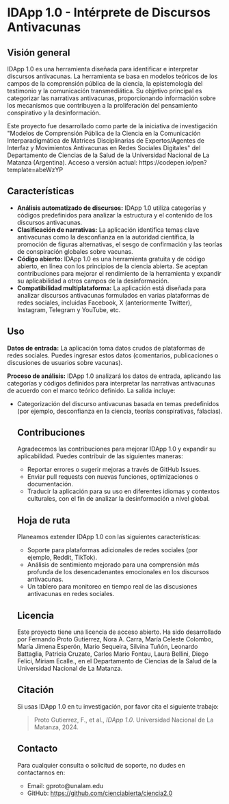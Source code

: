 <h1>IDApp 1.0 - Intérprete de Discursos Antivacunas</h1>

<h2>Visión general</h2>
<p>IDApp 1.0 es una herramienta diseñada para identificar e interpretar discursos antivacunas. La herramienta se basa en modelos teóricos de los campos de la comprensión pública de la ciencia, la epistemología del testimonio y la comunicación transmediática. Su objetivo principal es categorizar las narrativas antivacunas, proporcionando información sobre los mecanismos que contribuyen a la proliferación del pensamiento conspirativo y la desinformación.</p>

<p>Este proyecto fue desarrollado como parte de la iniciativa de investigación "Modelos de Comprensión Pública de la Ciencia en la Comunicación Interparadigmática de Matrices Disciplinarias de Expertos/Agentes de Interfaz y Movimientos Antivacunas en Redes Sociales Digitales" del Departamento de Ciencias de la Salud de la Universidad Nacional de La Matanza (Argentina).
Acceso a versión actual: https://codepen.io/pen?template=abeWzYP

</p>

<h2>Características</h2>
<ul>
  <li><strong>Análisis automatizado de discursos:</strong> IDApp 1.0 utiliza categorías y códigos predefinidos para analizar la estructura y el contenido de los discursos antivacunas.</li>
  <li><strong>Clasificación de narrativas:</strong> La aplicación identifica temas clave antivacunas como la desconfianza en la autoridad científica, la promoción de figuras alternativas, el sesgo de confirmación y las teorías de conspiración globales sobre vacunas.</li>
  <li><strong>Código abierto:</strong> IDApp 1.0 es una herramienta gratuita y de código abierto, en línea con los principios de la ciencia abierta. Se aceptan contribuciones para mejorar el rendimiento de la herramienta y expandir su aplicabilidad a otros campos de la desinformación.</li>
  <li><strong>Compatibilidad multiplataforma:</strong> La aplicación está diseñada para analizar discursos antivacunas formulados en varias plataformas de redes sociales, incluidas Facebook, X (anteriormente Twitter), Instagram, Telegram y YouTube, etc.</li>
</ul>

<h2>Uso</h2>
<p><strong>Datos de entrada:</strong> La aplicación toma datos crudos de plataformas de redes sociales. Puedes ingresar estos datos (comentarios, publicaciones o discusiones de usuarios sobre vacunas).</p>

<p><strong>Proceso de análisis:</strong> IDApp 1.0 analizará los datos de entrada, aplicando las categorías y códigos definidos para interpretar las narrativas antivacunas de acuerdo con el marco teórico definido. La salida incluye:</p>
<ul>
  <li>Categorización del discurso antivacunas basada en temas predefinidos (por ejemplo, desconfianza en la ciencia, teorías conspirativas, falacias).</li>

<h2>Contribuciones</h2>
<p>Agradecemos las contribuciones para mejorar IDApp 1.0 y expandir su aplicabilidad. Puedes contribuir de las siguientes maneras:</p>
<ul>
  <li>Reportar errores o sugerir mejoras a través de GitHub Issues.</li>
  <li>Enviar pull requests con nuevas funciones, optimizaciones o documentación.</li>
  <li>Traducir la aplicación para su uso en diferentes idiomas y contextos culturales, con el fin de analizar la desinformación a nivel global.</li>
</ul>

<h2>Hoja de ruta</h2>
<p>Planeamos extender IDApp 1.0 con las siguientes características:</p>
<ul>
  <li>Soporte para plataformas adicionales de redes sociales (por ejemplo, Reddit, TikTok).</li>
  <li>Análisis de sentimiento mejorado para una comprensión más profunda de los desencadenantes emocionales en los discursos antivacunas.</li>
  <li>Un tablero para monitoreo en tiempo real de las discusiones antivacunas en redes sociales.</li>
</ul>

<h2>Licencia</h2>
<p>Este proyecto tiene una licencia de acceso abierto. Ha sido desarrollado por Fernando Proto Gutierrez, Nora A. Carra, María Celeste Colombo, María Jimena Esperón, Mario Sequeira, Silvina Tuñón, Leonardo Battaglia, Patricia Cruzate, Carlos Mario Fontau, Laura Bellini, Diego Felici, Miriam Ecalle., en el Departamento de Ciencias de la Salud de la Universidad Nacional de La Matanza.</p>

<h2>Citación</h2>
<p>Si usas IDApp 1.0 en tu investigación, por favor cita el siguiente trabajo:</p>
<blockquote>
Proto Gutierrez, F., et al., <i>IDApp 1.0</i>. Universidad Nacional de La Matanza, 2024.
</blockquote>

<h2>Contacto</h2>
<p>Para cualquier consulta o solicitud de soporte, no dudes en contactarnos en:</p>
<ul>
  <li>Email: gproto@unalam.edu</li>
  <li>GitHub: <a href="https://github.com/cienciabierta/ciencia2.0">https://github.com/cienciabierta/ciencia2.0</a></li>
</ul>
